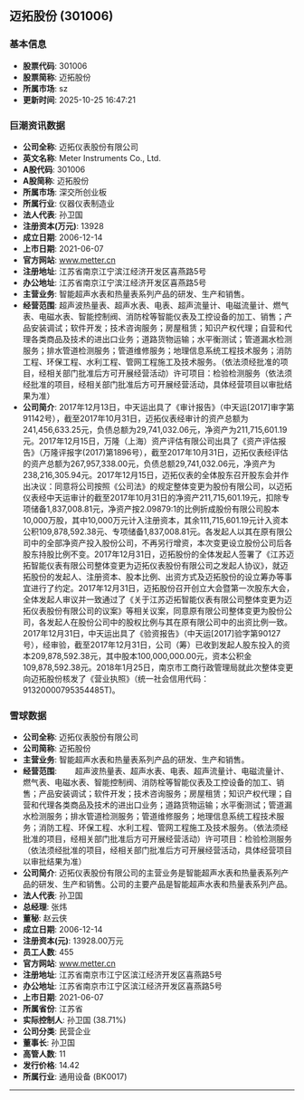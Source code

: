 ## 迈拓股份 (301006)

### 基本信息

- **股票代码**: 301006
- **股票简称**: 迈拓股份
- **所属市场**: sz
- **更新时间**: 2025-10-25 16:47:21

### 巨潮资讯数据

- **公司全称**: 迈拓仪表股份有限公司
- **英文名称**: Meter Instruments Co., Ltd.
- **A股代码**: 301006
- **A股简称**: 迈拓股份
- **所属市场**: 深交所创业板
- **所属行业**: 仪器仪表制造业
- **法人代表**: 孙卫国
- **注册资本(万元)**: 13928
- **成立日期**: 2006-12-14
- **上市日期**: 2021-06-07
- **官方网站**: www.metter.cn
- **注册地址**: 江苏省南京江宁滨江经济开发区喜燕路5号
- **办公地址**: 江苏省南京江宁滨江经济开发区喜燕路5号
- **主营业务**: 智能超声水表和热量表系列产品的研发、生产和销售。
- **经营范围**: 超声波热量表、超声水表、电表、超声流量计、电磁流量计、燃气表、电磁水表、智能控制阀、消防栓等智能仪表及工控设备的加工、销售；产品安装调试；软件开发；技术咨询服务；房屋租赁；知识产权代理；自营和代理各类商品及技术的进出口业务；道路货物运输；水平衡测试；管道漏水检测服务；排水管道检测服务；管道维修服务；地理信息系统工程技术服务；消防工程、环保工程、水利工程、管网工程施工及技术服务。（依法须经批准的项目，经相关部门批准后方可开展经营活动）许可项目：检验检测服务（依法须经批准的项目，经相关部门批准后方可开展经营活动，具体经营项目以审批结果为准）
- **公司简介**: 2017年12月13日，中天运出具了《审计报告》（中天运[2017]审字第91142号），截至2017年10月31日，迈拓仪表经审计的资产总额为241,456,633.25元，负债总额为29,741,032.06元，净资产为211,715,601.19元。2017年12月15日，万隆（上海）资产评估有限公司出具了《资产评估报告》（万隆评报字(2017)第1896号），截至2017年10月31日，迈拓仪表经评估的资产总额为267,957,338.00元，负债总额29,741,032.06元，净资产为238,216,305.94元。2017年12月15日，迈拓仪表的全体股东召开股东会并作出决议：同意将公司按照《公司法》的规定整体变更为股份有限公司，以迈拓仪表经中天运审计的截至2017年10月31日的净资产211,715,601.19元，扣除专项储备1,837,008.81元，净资产按2.09879:1的比例折成股份有限公司股本10,000万股，其中10,000万元计入注册资本，其余111,715,601.19元计入资本公积109,878,592.38元、专项储备1,837,008.81元。各发起人以其在原有限公司中的全部净资产投入股份公司，不再另行增资，本次变更设立股份公司后各股东持股比例不变。2017年12月31日，迈拓股份的全体发起人签署了《江苏迈拓智能仪表有限公司整体变更为迈拓仪表股份有限公司之发起人协议》，就迈拓股份的发起人、注册资本、股本比例、出资方式及迈拓股份的设立筹办等事宜进行了约定。2017年12月31日，迈拓股份召开创立大会暨第一次股东大会，全体发起人审议并一致通过了《关于江苏迈拓智能仪表有限公司整体变更为迈拓仪表股份有限公司的议案》等相关议案，同意原有限公司整体变更为股份公司，各发起人在股份公司中的股权比例与其在原有限公司中的出资比例一致。2017年12月31日，中天运出具了《验资报告》（中天运[2017]验字第90127号），经审验，截至2017年12月31日，公司（筹）已收到发起人股东投入的资本209,878,592.38元，其中股本100,000,000.00元，资本公积金109,878,592.38元。2018年1月25日，南京市工商行政管理局就此次整体变更向迈拓股份核发了《营业执照》（统一社会信用代码：91320000795354485T)。

### 雪球数据

- **公司全称**: 迈拓仪表股份有限公司
- **公司简称**: 迈拓股份
- **主营业务**: 智能超声水表和热量表系列产品的研发、生产和销售。
- **经营范围**: 　　超声波热量表、超声水表、电表、超声流量计、电磁流量计、燃气表、电磁水表、智能控制阀、消防栓等智能仪表及工控设备的加工、销售；产品安装调试；软件开发；技术咨询服务；房屋租赁；知识产权代理；自营和代理各类商品及技术的进出口业务；道路货物运输；水平衡测试；管道漏水检测服务；排水管道检测服务；管道维修服务；地理信息系统工程技术服务；消防工程、环保工程、水利工程、管网工程施工及技术服务。（依法须经批准的项目，经相关部门批准后方可开展经营活动）许可项目：检验检测服务（依法须经批准的项目，经相关部门批准后方可开展经营活动，具体经营项目以审批结果为准）
- **公司简介**: 迈拓仪表股份有限公司的主营业务是智能超声水表和热量表系列产品的研发、生产和销售。公司的主要产品是智能超声水表和热量表系列产品。
- **法人代表**: 孙卫国
- **总经理**: 张炜
- **董秘**: 赵云侠
- **成立日期**: 2006-12-14
- **注册资本(元)**: 13928.00万元
- **员工人数**: 455
- **官方网站**: www.metter.cn
- **注册地址**: 江苏省南京市江宁区滨江经济开发区喜燕路5号
- **办公地址**: 江苏省南京市江宁区滨江经济开发区喜燕路5号
- **上市日期**: 2021-06-07
- **所属省份**: 江苏省
- **实际控制人**: 孙卫国 (38.71%)
- **公司分类**: 民营企业
- **董事长**: 孙卫国
- **高管人数**: 11
- **发行价格**: 14.42
- **所属行业**: 通用设备 (BK0017)

---